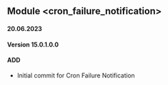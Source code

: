 ## Module <cron_failure_notification>

#### 20.06.2023
#### Version 15.0.1.0.0
#### ADD

- Initial commit for Cron Failure Notification